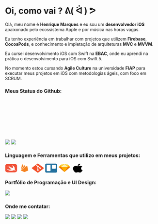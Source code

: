 # Oi, como vai ?  ᕕ( ᐛ ) ᕗ

Olá, meu nome é **Henrique Marques** e eu sou um **desenvolvedor iOS** apaixonado pelo ecossistema Apple e por música nas horas vagas.

Eu tenho experiência em trabalhar com projetos que utilizem **Firebase**, **CocoaPods**, e conhecimento e impletação de arquiteturas **MVC** e **MVVM**.

Eu cursei desenvolvimento iOS com Swift na **EBAC**, onde eu aprendi na prática o desenvolvimento para iOS com Swift 5.

No momento estou cursando **Agile Culture** na universidade **FIAP** para executar meus projetos em iOS com metodologias ágeis, com foco em SCRUM. 

<h3>Meus Status do Github:</h3>
<div>
  <div href="https://rickymarq.github.io">
    <img height="150em" src="https://github-readme-stats.vercel.app/api?username=RickyMarq&show_icons=true&theme=gruvbox&include_all_commits=true&count_private=true"/>
  <img height="150em" src="https://github-readme-stats.vercel.app/api/top-langs/?username=RickyMarq&layout=compact&langs_count=7&theme=gruvbox"/><img height="150"

</div>
<h3 align="left">Linguagem e Ferramentas que utilizo em meus projetos:</h3>
<p aligh="left">

  <img align="center" alt="Rick-React" height="30" width="40" src="https://raw.githubusercontent.com/devicons/devicon/master/icons/swift/swift-original.svg">
  <img align="center" alt="Rick-Ts" height="30" width="40" src="https://raw.githubusercontent.com/devicons/devicon/master/icons/firebase/firebase-plain.svg">
  <img align="center" alt="Rick-Ts" height="30" width="40" src="https://raw.githubusercontent.com/devicons/devicon/master/icons/git/git-original.svg">
  <img align="center" alt="Rick-Ts" height="30" width="40" src="https://raw.githubusercontent.com/devicons/devicon/master/icons/trello/trello-plain.svg"> 
  <img align="center" alt="Rick-Ts" height="30" width="40" src="https://raw.githubusercontent.com/devicons/devicon/master/icons/sketch/sketch-original.svg">
  <img align="center" alt="Rick-Ts" height="30" width="40" src="https://raw.githubusercontent.com/devicons/devicon/master/icons/apple/apple-original.svg">
 
<h3>Portfólio de Programação e UI Design:</h3>
    <a href="https://www.sketch.com/workspace/82e9a48b-bfe0-4447-a7a6-39030836d316/shares" target="_blank"><img src="https://img.shields.io/badge/Sketch-FFB387?style=for-the-badge&logo=sketch&logoColor=black" target="_blank"></a>
  <div> 
   
 
 <h3>Onde me contatar:</h3>
  <div> 
  <a href="https://www.instagram.com/henrique_marques76/" target="_blank"><img src="https://img.shields.io/badge/-Instagram-%23E4405F?style=for-the-badge&logo=instagram&logoColor=white" target="_blank"></a> 
  <a href = "mailto:henriquefmcosta75@gmail.com"><img src="https://img.shields.io/badge/-Gmail-%23333?style=for-the-badge&logo=gmail&logoColor=white" target="_blank"></a>
  <a href="https://www.linkedin.com/in/henrique-marques-5553581b5/" target="_blank"><img src="https://img.shields.io/badge/-LinkedIn-%230077B5?style=for-the-badge&logo=linkedin&logoColor=white" target="_blank"></a>
   <a href="https://www.trello.com/henriqueferreiramarquescosta/boards/" target="_blank"><img src="https://img.shields.io/badge/Trello-0052CC?style=for-the-badge&logo=trello&logoColor=white" target="_blank"></a>
</div>

















